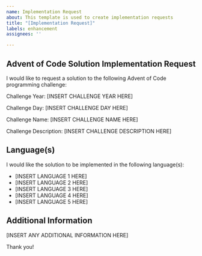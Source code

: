 ```yaml
---
name: Implementation Request
about: This template is used to create implementation requests
title: "[Implementation Request]"
labels: enhancement
assignees: ''

---
```


## Advent of Code Solution Implementation Request

I would like to request a solution to the following Advent of Code programming challenge:

Challenge Year: [INSERT CHALLENGE YEAR HERE]

Challenge Day: [INSERT CHALLENGE DAY HERE]

Challenge Name: [INSERT CHALLENGE NAME HERE]

Challenge Description: [INSERT CHALLENGE DESCRIPTION HERE]

## Language(s)

I would like the solution to be implemented in the following language(s):

- [INSERT LANGUAGE 1 HERE]
- [INSERT LANGUAGE 2 HERE]
- [INSERT LANGUAGE 3 HERE]
- [INSERT LANGUAGE 4 HERE]
- [INSERT LANGUAGE 5 HERE]

## Additional Information

[INSERT ANY ADDITIONAL INFORMATION HERE]

Thank you!
